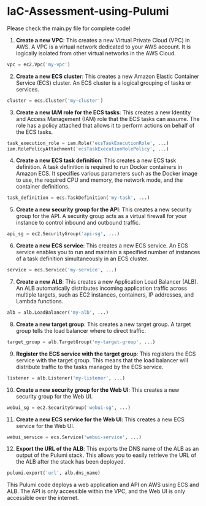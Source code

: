 # IaC-Assessment-using-Pulumi

Please check the main.py file for complete code!

1. **Create a new VPC**: This creates a new Virtual Private Cloud (VPC) in AWS. A VPC is a virtual network dedicated to your AWS account. It is logically isolated from other virtual networks in the AWS Cloud.

```python
vpc = ec2.Vpc('my-vpc')
```

2. **Create a new ECS cluster**: This creates a new Amazon Elastic Container Service (ECS) cluster. An ECS cluster is a logical grouping of tasks or services.

```python
cluster = ecs.Cluster('my-cluster')
```

3. **Create a new IAM role for the ECS tasks**: This creates a new Identity and Access Management (IAM) role that the ECS tasks can assume. The role has a policy attached that allows it to perform actions on behalf of the ECS tasks.

```python
task_execution_role = iam.Role('ecsTaskExecutionRole', ...)
iam.RolePolicyAttachment('ecsTaskExecutionRolePolicy', ...)
```

4. **Create a new ECS task definition**: This creates a new ECS task definition. A task definition is required to run Docker containers in Amazon ECS. It specifies various parameters such as the Docker image to use, the required CPU and memory, the network mode, and the container definitions.

```python
task_definition = ecs.TaskDefinition('my-task', ...)
```

5. **Create a new security group for the API**: This creates a new security group for the API. A security group acts as a virtual firewall for your instance to control inbound and outbound traffic.

```python
api_sg = ec2.SecurityGroup('api-sg', ...)
```

6. **Create a new ECS service**: This creates a new ECS service. An ECS service enables you to run and maintain a specified number of instances of a task definition simultaneously in an ECS cluster.

```python
service = ecs.Service('my-service', ...)
```

7. **Create a new ALB**: This creates a new Application Load Balancer (ALB). An ALB automatically distributes incoming application traffic across multiple targets, such as EC2 instances, containers, IP addresses, and Lambda functions.

```python
alb = alb.LoadBalancer('my-alb', ...)
```

8. **Create a new target group**: This creates a new target group. A target group tells the load balancer where to direct traffic.

```python
target_group = alb.TargetGroup('my-target-group', ...)
```

9. **Register the ECS service with the target group**: This registers the ECS service with the target group. This means that the load balancer will distribute traffic to the tasks managed by the ECS service.

```python
listener = alb.Listener('my-listener', ...)
```

10. **Create a new security group for the Web UI**: This creates a new security group for the Web UI.

```python
webui_sg = ec2.SecurityGroup('webui-sg', ...)
```

11. **Create a new ECS service for the Web UI**: This creates a new ECS service for the Web UI.

```python
webui_service = ecs.Service('webui-service', ...)
```

12. **Export the URL of the ALB**: This exports the DNS name of the ALB as an output of the Pulumi stack. This allows you to easily retrieve the URL of the ALB after the stack has been deployed.

```python
pulumi.export('url', alb.dns_name)
```

This Pulumi code deploys a web application and API on AWS using ECS and ALB. The API is only accessible within the VPC, and the Web UI is only accessible over the internet.
